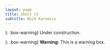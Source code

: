 ```yaml
---
layout: page
title: Short CV
subtitle: Nick Karnesis
---
```


{: .box-warning} Under construction.

{: .box-warning}
**Warning:** This is a warning box.
